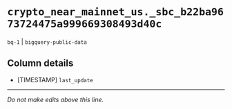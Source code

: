 # `crypto_near_mainnet_us._sbc_b22ba9673724475a999669308493d40c`
`bq-1` | `bigquery-public-data`

## Column details
* [TIMESTAMP] `last_update`

-------------------------------------------------------------------------------
*Do not make edits above this line.*
